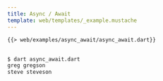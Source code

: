 ```yaml
---
title: Async / Await
template: web/templates/_example.mustache
---
```


<pre>
<code class="hljs dart">{{> web/examples/async_await/async_await.dart}}
</code>
</pre>

```bash
$ dart async_await.dart
greg gregson
steve steveson
```
